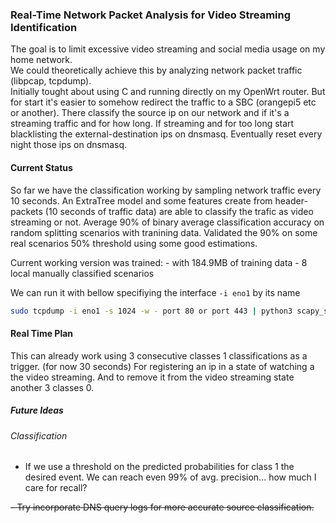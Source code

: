 ### Real-Time Network Packet Analysis for Video Streaming Identification

The goal is to limit excessive video streaming and social media usage on my home network.  
We could theoretically achieve this by analyzing network packet traffic (libpcap, tcpdump).  
Initially tought about using C and running directly on my OpenWrt router. 
But for start it's easier to somehow redirect the traffic to a SBC (orangepi5 etc or another).
There classify the source ip on our network and if it's a streaming traffic and for how long. 
If streaming and for too long start blacklisting the external-destination ips on dnsmasq.
Eventually reset every night those ips on dnsmasq.


#### Current Status

So far we have the classification working by sampling network traffic every 10 seconds. 
An ExtraTree model and some features create from header-packets (10 seconds of traffic data) are able to classify the trafic as video streaming or not.
Average 90% of binary average classification accuracy on random splitting scenarios with tranining data.
Validated the 90% on some real scenarios 50% threshold using some good estimations.

Current working version was trained:
     - with 184.9MB of training data 
     - 8 local manually classified scenarios 

We can run it with bellow specifiying the interface `-i eno1` by its name

```bash
sudo tcpdump -i eno1 -s 1024 -w - port 80 or port 443 | python3 scapy_sniffer.py --verbose 
```

#### Real Time Plan

This can already work using 3 consecutive classes 1 classifications as a trigger. (for now 30 seconds)
For registering an ip in a state of watching a the video streaming. 
And to remove it from the video streaming state another 3 classes 0. 

##### Future Ideas

###### Classification 

- If we use a threshold on the predicted probabilities for class 1 the desired event. 
We can reach even 99% of avg. precision... how much I care for recall?


~~- Try incorporate DNS query logs for more accurate source classification.~~

